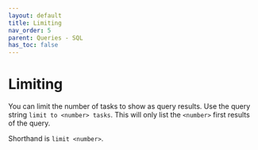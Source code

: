 ```yaml
---
layout: default
title: Limiting
nav_order: 5
parent: Queries - SQL
has_toc: false
---
```


# Limiting

You can limit the number of tasks to show as query results.
Use the query string `limit to <number> tasks`.
This will only list the `<number>` first results of the query.

Shorthand is `limit <number>`.
